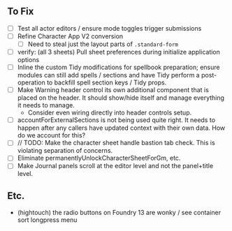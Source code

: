 ## To Fix

- [ ] Test all actor editors / ensure mode toggles trigger submissions
- [ ] Refine Character App V2 conversion
  - [ ] Need to steal just the layout parts of `.standard-form`
- [ ] verify: (all 3 sheets) Pull sheet preferences during initialize application options
- [ ] Inline the custom Tidy modifications for spellbook preparation; ensure modules can still add spells / sections and have Tidy perform a post-operation to backfill spell section keys / Tidy props.
- [ ] Make Warning header control its own additional component that is placed on the header. It should show/hide itself and manage everything it needs to manage.
  - Consider even wiring directly into header controls setup.
- [ ] accountForExternalSections is not being used quite right. It needs to happen after any callers have updated context with their own data. How do we account for this?
- [ ] // TODO: Make the character sheet handle bastion tab check. This is violating separation of concerns.
- [ ] Eliminate permanentlyUnlockCharacterSheetForGm, etc.
- [ ] Make Journal panels scroll at the editor level and not the panel+title level.

## Etc.
- (hightouch) the radio buttons on Foundry 13 are wonky / see container sort longpress menu
